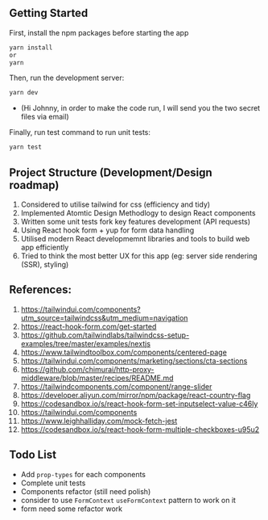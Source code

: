 ## Getting Started

First, install the npm packages before starting the app 

```bash
yarn install
or 
yarn
```

Then, run the development server:

```bash
yarn dev 
```

* (Hi Johnny, in order to make the code run, I will send you the two secret files via email)

Finally, run test command to run unit tests:
```bash
yarn test
```


## Project Structure (Development/Design roadmap)
1. Considered to utilise tailwind for css (efficiency and tidy)
2. Implemented Atomtic Design Methodlogy to design React components
3. Written some unit tests fork key features development (API requests) 
4. Using React hook form + yup for form data handling
5. Utilised modern React developmemnt libraries and tools to build web app efficiently
6. Tried to think the most better UX for this app (eg: server side rendering (SSR), styling)


## References:
1. https://tailwindui.com/components?utm_source=tailwindcss&utm_medium=navigation
2. https://react-hook-form.com/get-started
3. https://github.com/tailwindlabs/tailwindcss-setup-examples/tree/master/examples/nextjs
4. https://www.tailwindtoolbox.com/components/centered-page
5. https://tailwindui.com/components/marketing/sections/cta-sections
6. https://github.com/chimurai/http-proxy-middleware/blob/master/recipes/README.md
7. https://tailwindcomponents.com/component/range-slider
8. https://developer.aliyun.com/mirror/npm/package/react-country-flag
9. https://codesandbox.io/s/react-hook-form-set-inputselect-value-c46ly
10. https://tailwindui.com/components
11. https://www.leighhalliday.com/mock-fetch-jest
12. https://codesandbox.io/s/react-hook-form-multiple-checkboxes-u95u2


## Todo List
- Add `prop-types` for each components
- Complete unit tests
- Components refactor (still need polish)
- consider to use `FormContext` `useFormContext` pattern to work on it
- form need some refactor work
